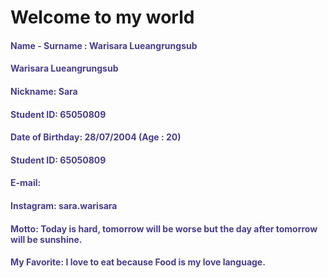 # **Welcome to my world**
#### **<font color='DarkSlateBlue'>Name - Surname : Warisara Lueangrungsub</font>**
#### **<font color='DarkSlateBlue'> Warisara Lueangrungsub </font>**
#### **<font color='DarkSlateBlue'>Nickname: Sara</font>**
#### **<font color='DarkSlateBlue'>Student ID: 65050809</font>**
#### **<font color='DarkSlateBlue'>Date of Birthday: 28/07/2004 (Age : 20)</font>**
#### **<font color='DarkSlateBlue'>Student ID: 65050809</font>**
#### **<font color='DarkSlateBlue'>E-mail: </font>**
#### **<font color='DarkSlateBlue'>Instagram: sara.warisara</font>**
#### **<font color='DarkSlateBlue'>Motto: Today is hard, tomorrow will be worse but the day after tomorrow will be sunshine.</font>**
#### **<font color='DarkSlateBlue'>My Favorite: I love to eat because Food is my love language.</font>**
